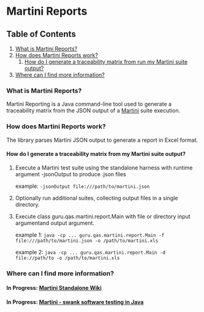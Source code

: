 # Martini Reports

## Table of Contents
1. [What is Martini Reports?](#what)
1. [How does Martini Reports work?](#how)
	1. [How do I generate a traceability matrix from run my Martini suite output?](#how-execute)
1. [Where can I find more information?](#info)

### What is Martini Reports? <a name="what"></a>

Martini Reporting is a Java command-line tool used to generate a traceability matrix from the JSON
output of a [Martini](https://github.com/qas-guru/martini-core) suite execution.


### How does Martini Reports work? <a name="how"></a>

The library parses Martini JSON output to generate a report in Excel format.

#### How do I generate a traceability matrix from my Martini suite output? <a name="how-execute"></a>

1. Execute a Martini test suite using the standalone harness with runtime argument -jsonOutput to produce .json files

	example: `-jsonOutput file:///path/to/martini.json`

1. Optionally run additional suites, collecting output files in a single directory.

1. Execute class guru.qas.martini.report.Main with file or directory input argumentand output argument.

	example 1: `java -cp ... guru.qas.martini.report.Main -f file:///path/to/martini.json -o /path/to/martini.xls`

	example 2: `java -cp ... guru.qas.martini.report.Main -d file://path/to -o /path/to/martini.xls`


### Where can I find more information? <a name="info"></a>

#### In Progress: [Martini Standalone Wiki](https://github.com/qas-guru/martini-reports/wiki) 
#### In Progress: [__Martini - swank software testing in Java__](https://leanpub.com/martini) 
